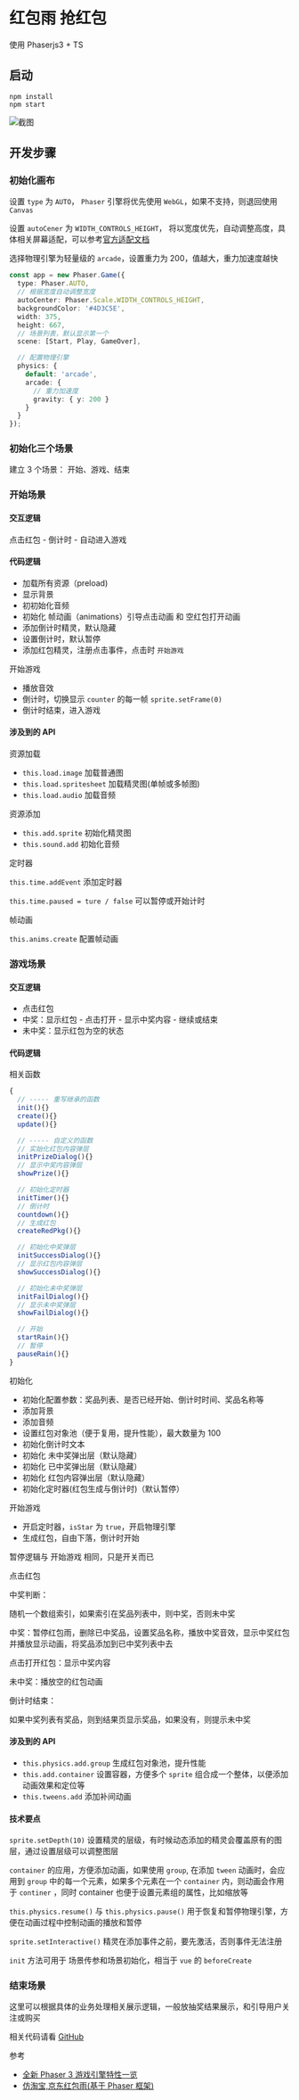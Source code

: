 # 红包雨 抢红包

使用 Phaserjs3 + TS

## 启动

```
npm install
npm start
```

![截图](https://s2.ax1x.com/2020/01/17/lzV6iD.jpg)

## 开发步骤

### 初始化画布

设置 `type` 为 `AUTO`， `Phaser` 引擎将优先使用 `WebGL`，如果不支持，则退回使用 `Canvas`

设置 `autoCener` 为 `WIDTH_CONTROLS_HEIGHT`， 将以宽度优先，自动调整高度，具体相关屏幕适配，可以参考[官方适配文档](http://labs.phaser.io/index.html?dir=scalemanager/&q=)

选择物理引擎为轻量级的 `arcade`，设置重力为 200，值越大，重力加速度越快

```ts
const app = new Phaser.Game({
  type: Phaser.AUTO,
  // 根据宽度自动调整宽度
  autoCenter: Phaser.Scale.WIDTH_CONTROLS_HEIGHT,
  backgroundColor: '#4D3C5E',
  width: 375,
  height: 667,
  // 场景列表，默认显示第一个
  scene: [Start, Play, GameOver],

  // 配置物理引擎
  physics: {
    default: 'arcade',
    arcade: {
      // 重力加速度
      gravity: { y: 200 }
    }
  }
});
```

### 初始化三个场景

建立 3 个场景： 开始、游戏、结束

### 开始场景

#### 交互逻辑

点击红包 - 倒计时 - 自动进入游戏

#### 代码逻辑

- 加载所有资源（preload)
- 显示背景
- 初初始化音频
- 初始化 帧动画（animations）引导点击动画 和 空红包打开动画
- 添加倒计时精灵，默认隐藏
- 设置倒计时，默认暂停
- 添加红包精灵，注册点击事件，点击时 `开始游戏`

开始游戏

- 播放音效
- 倒计时，切换显示 `counter` 的每一帧 `sprite.setFrame(0)`
- 倒计时结束，进入游戏

#### 涉及到的 API

资源加载

- `this.load.image` 加载普通图
- `this.load.spritesheet` 加载精灵图(单帧或多帧图)
- `this.load.audio` 加载音频

资源添加

- `this.add.sprite` 初始化精灵图
- `this.sound.add` 初始化音频

定时器

`this.time.addEvent` 添加定时器

`this.time.paused = ture / false` 可以暂停或开始计时

帧动画

`this.anims.create` 配置帧动画

### 游戏场景

#### 交互逻辑

- 点击红包
- 中奖：显示红包 - 点击打开 - 显示中奖内容 - 继续或结束
- 未中奖：显示红包为空的状态

#### 代码逻辑

相关函数

```js
{
  // ----- 重写继承的函数
  init(){}
  create(){}
  update(){}

  // ----- 自定义的函数
  // 实始化红包内容弹层
  initPrizeDialog(){}
  // 显示中奖内容弹层
  showPrize(){}

  // 初始化定时器
  initTimer(){}
  // 倒计时
  countdown(){}
  // 生成红包
  createRedPkg(){}

  // 初始化中奖弹层
  initSuccessDialog(){}
  // 显示红包内容弹层
  showSuccessDialog(){}

  // 初始化未中奖弹层
  initFailDialog(){}
  // 显示未中奖弹层
  showFailDialog(){}

  // 开始
  startRain(){}
  // 暂停
  pauseRain(){}
}
```

初始化

- 初始化配置参数：奖品列表、是否已经开始、倒计时时间、奖品名称等
- 添加背景
- 添加音频
- 设置红包对象池（便于复用，提升性能），最大数量为 100
- 初始化倒计时文本
- 初始化 未中奖弹出层（默认隐藏）
- 初始化 已中奖弹出层（默认隐藏）
- 初始化 红包内容弹出层（默认隐藏）
- 初始化定时器(红包生成与倒计时)（默认暂停）

开始游戏

- 开启定时器，`isStar` 为 `true`，开启物理引擎
- 生成红包，自由下落，倒计时开始

暂停逻辑与 开始游戏 相同，只是开关而已

点击红包

中奖判断：

随机一个数组索引，如果索引在奖品列表中，则中奖，否则未中奖

中奖：暂停红包雨，删除已中奖品，设置奖品名称，播放中奖音效，显示中奖红包并播放显示动画，将奖品添加到已中奖列表中去

点击打开红包：显示中奖内容

未中奖：播放空的红包动画

倒计时结束：

如果中奖列表有奖品，则到结果页显示奖品，如果没有，则提示未中奖

#### 涉及到的 API

- `this.physics.add.group` 生成红包对象池，提升性能
- `this.add.container` 设置容器，方便多个 `sprite` 组合成一个整体，以便添加动画效果和定位等
- `this.tweens.add` 添加补间动画

#### 技术要点

`sprite.setDepth(10)` 设置精灵的层级，有时候动态添加的精灵会覆盖原有的图层，通过设置层级可以调整图层

`container` 的应用，方便添加动画，如果使用 `group`, 在添加 `tween` 动画时，会应用到 `group` 中的每一个元素，如果多个元素在一个 `container` 内，则动画会作用于 `continer` ，同时 container 也便于设置元素组的属性，比如缩放等

`this.physics.resume()` 与 `this.physics.pause()` 用于恢复和暂停物理引擎，方便在动画过程中控制动画的播放和暂停

`sprite.setInteractive()` 精灵在添加事件之前，要先激活，否则事件无法注册

`init` 方法可用于 场景传参和场景初始化，相当于 `vue` 的 `beforeCreate`

### 结束场景

这里可以根据具体的业务处理相关展示逻辑，一般放抽奖结果展示，和引导用户关注或购买

相关代码请看 [GitHub](https://github.com/git-lt/redpkg-rain.git)

参考

- [全新 Phaser 3 游戏引擎特性一览](https://aotu.io/notes/2018/12/23/phaser3/)
- [仿淘宝,京东红包雨(基于 Phaser 框架)](https://www.cnblogs.com/mianbaodaxia/p/7095782.html)

